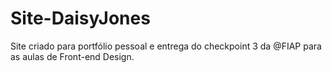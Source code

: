 # Site-DaisyJones
Site criado para portfólio pessoal e entrega do checkpoint 3 da @FIAP para as aulas de Front-end Design.
